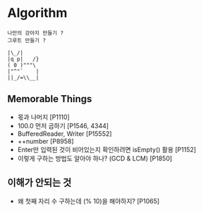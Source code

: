 # Algorithm

```
나만의 강아지 만들기 ? 
그루트 만들기 ?

|\_/|
|q p|   /}
( 0 )"""\
|"^"`    |
||_/=\\__|
```

## Memorable Things
* 몫과 나머지 [P1110]
* 100.0 먼저 곱하기 [P1546, 4344]
* BufferedReader, Writer [P15552]
* ++number [P8958]
* Enter만 입력된 것이 비어있는지 확인하려면 isEmpty() 활용 [P1152]
* 이렇게 구하는 방법도 알아야 하나? (GCD & LCM) [P1850]

## 이해가 안되는 것
* 왜 첫째 자리 수 구하는데 (% 10)을 해야하지? [P1065]
